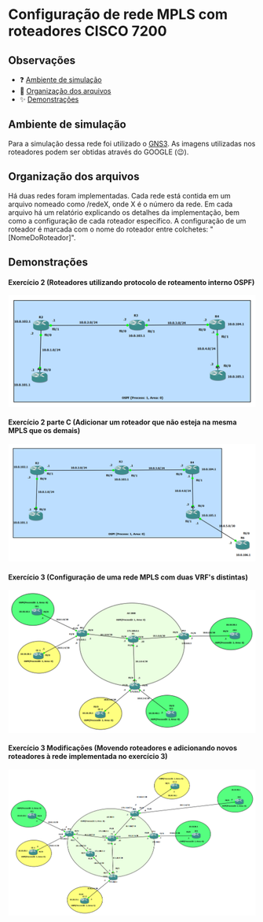 # Configuração de rede MPLS com roteadores CISCO 7200

## Observações
- :question: [Ambiente de simulação](#Ambiente-de-simulação)
- :file_folder: [Organização dos arquivos](#Organização-dos-arquivos)
- :sparkles: [Demonstrações](#Demonstrações)
  
## Ambiente de simulação
  Para a simulação dessa rede foi utilizado o [GNS3](https://www.gns3.com/). As imagens utilizadas nos roteadores podem ser obtidas através do GOOGLE (:wink:).
  
## Organização dos arquivos
  Há duas redes foram implementadas. Cada rede está contida em um arquivo nomeado como /redeX, onde X é o número da rede. Em cada arquivo há um relatório explicando os detalhes da implementação, bem como a configuração de cada roteador específico. A configuração de um roteador é marcada com o nome do roteador entre colchetes: "\[NomeDoRoteador\]".
  
## Demonstrações

#### Exercício 2 (Roteadores utilizando protocolo de roteamento interno OSPF)
![Exerc2](https://github.com/DarkMCT/host_images/blob/master/Topologia.png)

#### Exercício 2 parte C (Adicionar um roteador que não esteja na mesma MPLS que os demais)
![Exerc2C](https://github.com/DarkMCT/host_images/blob/master/Topologia%20(C).png)

#### Exercício 3 (Configuração de uma rede MPLS com duas VRF's distintas)
![Exerc3 Original](https://github.com/DarkMCT/host_images/blob/master/Topologia%20original.png)

#### Exercício 3 Modificações (Movendo roteadores e adicionando novos roteadores à rede implementada no exercício 3)
![Exerc3 Modificado](https://github.com/DarkMCT/host_images/blob/master/Modifica%C3%A7%C3%B5es%20na%20topologia%20original.png)
